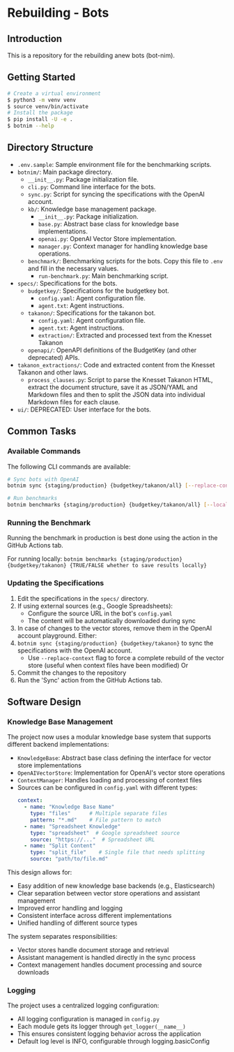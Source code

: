 # Rebuilding - Bots

## Introduction

This is a repository for the rebuilding anew bots (bot-nim).

## Getting Started

```bash
# Create a virtual environment
$ python3 -m venv venv
$ source venv/bin/activate
# Install the package
$ pip install -U -e .
$ botnim --help
```

## Directory Structure

- `.env.sample`: Sample environment file for the benchmarking scripts.
- `botnim/`: Main package directory.
  - `__init__.py`: Package initialization file.
  - `cli.py`: Command line interface for the bots.
  - `sync.py`: Script for syncing the specifications with the OpenAI account.
  - `kb/`: Knowledge base management package.
    - `__init__.py`: Package initialization.
    - `base.py`: Abstract base class for knowledge base implementations.
    - `openai.py`: OpenAI Vector Store implementation.
    - `manager.py`: Context manager for handling knowledge base operations.
  - `benchmark/`: Benchmarking scripts for the bots.
      Copy this file to `.env` and fill in the necessary values.
    - `run-benchmark.py`: Main benchmarking script.
- `specs/`: Specifications for the bots.
  - `budgetkey/`: Specifications for the budgetkey bot.
    - `config.yaml`: Agent configuration file.
    - `agent.txt`: Agent instructions.
  - `takanon/`: Specifications for the takanon bot.
    - `config.yaml`: Agent configuration file.
    - `agent.txt`: Agent instructions.
    - `extraction/`: Extracted and processed text from the Knesset Takanon
  - `openapi/`: OpenAPI definitions of the BudgetKey (and other deprecated) APIs.
- `takanon_extractions/`: Code and extracted content from the Knesset Takanon and other laws.
  - `process_clauses.py`: Script to parse the Knesset Takanon HTML, extract the document structure, save it as JSON/YAML and Markdown files and then to split the JSON data into individual Markdown files for each clause.
- `ui/`: DEPRECATED: User interface for the bots.

## Common Tasks

### Available Commands

The following CLI commands are available:

```bash
# Sync bots with OpenAI
botnim sync {staging/production} {budgetkey/takanon/all} [--replace-context]

# Run benchmarks
botnim benchmarks {staging/production} {budgetkey/takanon/all} [--local] [--reuse-answers] [--select failed/all/ID] [--concurrency N]
```

### Running the Benchmark

Running the benchmark in production is best done using the action in the GitHub Actions tab.

For running locally:
`botnim benchmarks {staging/production} {budgetkey/takanon} {TRUE/FALSE whether to save results locally}`


### Updating the Specifications

1. Edit the specifications in the `specs/` directory.
2. If using external sources (e.g., Google Spreadsheets):
   - Configure the source URL in the bot's `config.yaml`
   - The content will be automatically downloaded during sync
3. In case of changes to the vector stores, remove them in the OpenAI account playground.
Either:
4. `botnim sync {staging/production} {budgetkey/takanon}` to sync the specifications with the OpenAI account.
   - Use `--replace-context` flag to force a complete rebuild of the vector store (useful when context files have been modified)
Or
5. Commit the changes to the repository
6. Run the 'Sync' action from the GitHub Actions tab.

## Software Design

### Knowledge Base Management

The project now uses a modular knowledge base system that supports different backend implementations:

- `KnowledgeBase`: Abstract base class defining the interface for vector store implementations
- `OpenAIVectorStore`: Implementation for OpenAI's vector store operations
- `ContextManager`: Handles loading and processing of context files
- Sources can be configured in `config.yaml` with different types:
  ```yaml
  context:
    - name: "Knowledge Base Name"
      type: "files"      # Multiple separate files
      pattern: "*.md"    # File pattern to match
    - name: "Spreadsheet Knowledge"
      type: "spreadsheet"  # Google spreadsheet source
      source: "https://..."  # Spreadsheet URL
    - name: "Split Content"
      type: "split_file"    # Single file that needs splitting
      source: "path/to/file.md"
  ```

This design allows for:
- Easy addition of new knowledge base backends (e.g., Elasticsearch)
- Clear separation between vector store operations and assistant management
- Improved error handling and logging
- Consistent interface across different implementations
- Unified handling of different source types

The system separates responsibilities:
- Vector stores handle document storage and retrieval
- Assistant management is handled directly in the sync process
- Context management handles document processing and source downloads

### Logging

The project uses a centralized logging configuration:
- All logging configuration is managed in `config.py`
- Each module gets its logger through `get_logger(__name__)`
- This ensures consistent logging behavior across the application
- Default log level is INFO, configurable through logging.basicConfig


  